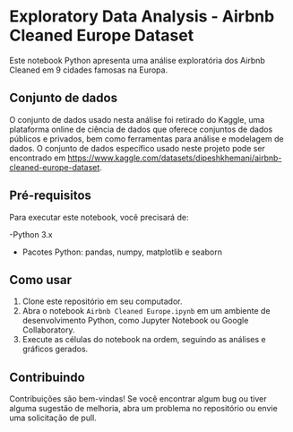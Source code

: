 # Exploratory Data Analysis - Airbnb Cleaned Europe Dataset

Este notebook Python apresenta uma análise exploratória dos Airbnb Cleaned em 9 cidades famosas na Europa.

## Conjunto de dados

O conjunto de dados usado nesta análise foi retirado do Kaggle, uma plataforma online de ciência de dados que oferece conjuntos de dados públicos e privados, bem como ferramentas para análise e modelagem de dados. O conjunto de dados específico usado neste projeto pode ser encontrado em https://www.kaggle.com/datasets/dipeshkhemani/airbnb-cleaned-europe-dataset.

## Pré-requisitos

Para executar este notebook, você precisará de:

-Python 3.x
- Pacotes Python: pandas, numpy, matplotlib e seaborn

## Como usar

1. Clone este repositório em seu computador.
2. Abra o notebook `Airbnb Cleaned Europe.ipynb` em um ambiente de desenvolvimento Python, como Jupyter Notebook ou Google Collaboratory.
3. Execute as células do notebook na ordem, seguindo as análises e gráficos gerados.

## Contribuindo

Contribuições são bem-vindas! Se você encontrar algum bug ou tiver alguma sugestão de melhoria, abra um problema no repositório ou envie uma solicitação de pull.
